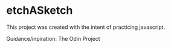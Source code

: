# etchASketch

This project was created with the intent of practicing javascript.

Guidance/inpiration: The Odin Project
